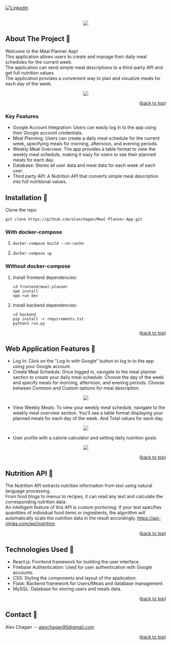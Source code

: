 

[![LinkedIn][linkedin-shield]][linkedin-url]

<!-- PROJECT LOGO -->
<br />
<div align="center">
<img src=https://github.com/alexchagan/Meal-Planner-App/assets/44925899/4e21b983-6e6a-4971-b6d5-e7ce19e68f6c>
</div>

<!-- ABOUT THE PROJECT -->
## About The Project 🍇
Welcome to the Meal Planner App! <br />
This application allows users to create and manage their daily meal schedules for the current week. <br />
The application can send simple meal descriptions to a third-party API and get full nutrition values. <br />
The application provides a convenient way to plan and visualize meals for each day of the week. <br />

<div align="center">
<img src=https://github.com/alexchagan/Meal-Planner-App/assets/44925899/5bb981a6-0eea-4c44-a934-95832a35fa00>
</div>

<p align="right">(<a href="#readme-top">back to top</a>)</p>

### Key Features 
* Google Account Integration: Users can easily log in to the app using their Google account credentials.
* Meal Planning: Users can create a daily meal schedule for the current week, specifying meals for morning, afternoon, and evening periods.
* Weekly Meal Overview: The app provides a table format to view the weekly meal schedule, making it easy for users to see their planned meals for each day.
* Database: Stores all user data and meal data for each week of each user.
* Third party API: A Nutrition API that converts simple meal description into full nutritional values.

<!-- Installation -->
## Installation 🍎

Clone the repo
```
git clone https://github.com/alexchagan/Meal-Planner-App.git
```

### With docker-compose

1.
    ```
   docker-compose build --no-cache
   ```
2.
    ```
   docker-compose up
   ```

### Without docker-compose

1. Install frontend dependencies:
   ```
   cd frontend/meal-planner
   npm install
   npm run dev
   ```

2. Install backend dependencies:
   ```
   cd backend
   pip install -r requirements.txt
   python3 run.py
   ```
<p align="right">(<a href="#readme-top">back to top</a>)</p>



<!-- USAGE EXAMPLES -->
## Web Application Features 🍋

* Log In: Click on the "Log In with Google" button to log in to the app using your Google account.
* Create Meal Schedule: Once logged in, navigate to the meal planner section to create your daily meal schedule. Choose the day of the week and specify meals for morning, afternoon, and evening periods. Choose between Common and Custom options for meal description.
 <div align="center">
  <img src=https://github.com/alexchagan/Meal-Planner-App/assets/44925899/835e4706-6d1d-4357-8262-1e435ff0446b>
 </div>
  
* View Weekly Meals: To view your weekly meal schedule, navigate to the weekly meal overview section. You'll see a table format displaying your planned meals for each day of the week. And Total values for each day. 
 <div align="center">
  <img src=https://github.com/alexchagan/Meal-Planner-App/assets/44925899/2d2d37a6-74c4-4f6b-a4a3-d512b6dc266f>
 </div>

 * User profile with a calorie calculator and setting daily nutrition goals
<div align="center">
  <img src=https://github.com/alexchagan/Meal-Planner-App/assets/44925899/afb21a05-ea1a-4a61-9820-d66060ce2674>
 </div>

<p align="right">(<a href="#readme-top">back to top</a>)</p>

## Nutrition API 🍒
The Nutrition API extracts nutrition information from text using natural language processing.<br />
From food blogs to menus to recipes, it can read any text and calculate the corresponding nutrition data.<br />
An intelligent feature of this API is custom portioning: if your text specifies quantities of individual food items or ingredients, the algorithm will automatically scale the nutrition data in the result accordingly.
https://api-ninjas.com/api/nutrition
<p align="right">(<a href="#readme-top">back to top</a>)</p>


## Technologies Used 🍌
* React.js: Frontend framework for building the user interface.
* Firebase Authentication: Used for user authentication with Google accounts.
* CSS: Styling the components and layout of the application.
* Flask: Backend framework for Users/Meals and database management.
* MySQL: Database for storing users and meals data.

<p align="right">(<a href="#readme-top">back to top</a>)</p>



<!-- CONTACT -->
## Contact 🍉

Alex Chagan  -- alexchagan95@gmail.com

<p align="right">(<a href="#readme-top">back to top</a>)</p>

<!-- MARKDOWN LINKS & IMAGES -->
<!-- https://www.markdownguide.org/basic-syntax/#reference-style-links -->
[linkedin-shield]: https://img.shields.io/badge/-LinkedIn-black.svg?style=for-the-badge&logo=linkedin&colorB=555
[linkedin-url]: https://www.linkedin.com/in/alex-chagan-a243221b6/
